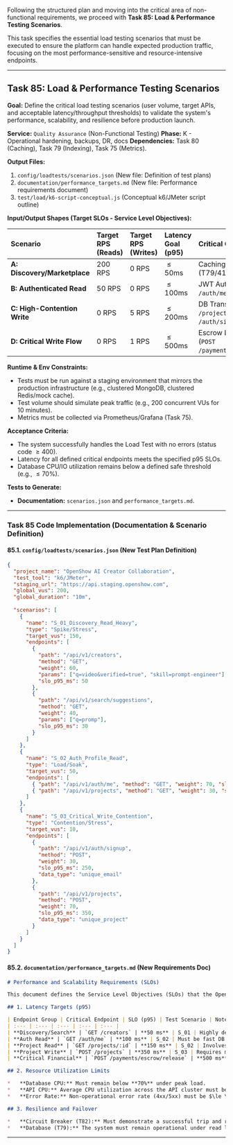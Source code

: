 Following the structured plan and moving into the critical area of non-functional requirements, we proceed with **Task 85: Load & Performance Testing Scenarios**.

This task specifies the essential load testing scenarios that must be executed to ensure the platform can handle expected production traffic, focusing on the most performance-sensitive and resource-intensive endpoints.

***

## **Task 85: Load & Performance Testing Scenarios**

**Goal:** Define the critical load testing scenarios (user volume, target APIs, and acceptable latency/throughput thresholds) to validate the system's performance, scalability, and resilience before production launch.

**Service:** `Quality Assurance` (Non-Functional Testing)
**Phase:** K - Operational hardening, backups, DR, docs
**Dependencies:** Task 80 (Caching), Task 79 (Indexing), Task 75 (Metrics).

**Output Files:**
1.  `config/loadtests/scenarios.json` (New file: Definition of test plans)
2.  `documentation/performance_targets.md` (New file: Performance requirements document)
3.  `test/load/k6-script-conceptual.js` (Conceptual k6/JMeter script outline)

**Input/Output Shapes (Target SLOs - Service Level Objectives):**

| Scenario | Target RPS (Reads) | Target RPS (Writes) | Latency Goal (p95) | Critical Component Test |
| :--- | :--- | :--- | :--- | :--- |
| **A: Discovery/Marketplace** | 200 RPS | 0 RPS | $\le 50$ms | Caching (T80), Indexing (T79/41) |
| **B: Authenticated Read** | 50 RPS | 0 RPS | $\le 100$ms | JWT Auth, DB Lookup (`GET /auth/me`, `GET /projects`) |
| **C: High-Contention Write** | 0 RPS | 5 RPS | $\le 200$ms | DB Transaction (`POST /projects`, `POST /auth/signup`) |
| **D: Critical Write Flow** | 0 RPS | 1 RPS | $\le 500$ms | Escrow Lock/Release (`POST /payments/escrow/release`) |

**Runtime & Env Constraints:**
*   Tests must be run against a staging environment that mirrors the production infrastructure (e.g., clustered MongoDB, clustered Redis/mock cache).
*   Test volume should simulate peak traffic (e.g., 200 concurrent VUs for 10 minutes).
*   Metrics must be collected via Prometheus/Grafana (Task 75).

**Acceptance Criteria:**
*   The system successfully handles the Load Test with no errors (status code $\ge 400$).
*   Latency for all defined critical endpoints meets the specified p95 SLOs.
*   Database CPU/IO utilization remains below a defined safe threshold (e.g., $\le 70\%$).

**Tests to Generate:**
*   **Documentation:** `scenarios.json` and `performance_targets.md`.

***

### **Task 85 Code Implementation (Documentation & Scenario Definition)**

#### **85.1. `config/loadtests/scenarios.json` (New Test Plan Definition)**

```json
{
  "project_name": "OpenShow AI Creator Collaboration",
  "test_tool": "k6/JMeter",
  "staging_url": "https://api.staging.openshow.com",
  "global_vus": 200,
  "global_duration": "10m",
  
  "scenarios": [
    {
      "name": "S_01_Discovery_Read_Heavy",
      "type": "Spike/Stress",
      "target_vus": 150,
      "endpoints": [
        { 
          "path": "/api/v1/creators", 
          "method": "GET", 
          "weight": 60,
          "params": ["q=video&verified=true", "skill=prompt-engineer"],
          "slo_p95_ms": 50
        },
        { 
          "path": "/api/v1/search/suggestions", 
          "method": "GET", 
          "weight": 40,
          "params": ["q=promp"],
          "slo_p95_ms": 30
        }
      ]
    },
    {
      "name": "S_02_Auth_Profile_Read",
      "type": "Load/Soak",
      "target_vus": 50,
      "endpoints": [
        { "path": "/api/v1/auth/me", "method": "GET", "weight": 70, "slo_p95_ms": 100 },
        { "path": "/api/v1/projects", "method": "GET", "weight": 30, "slo_p95_ms": 150 }
      ]
    },
    {
      "name": "S_03_Critical_Write_Contention",
      "type": "Contention/Stress",
      "target_vus": 10,
      "endpoints": [
        { 
          "path": "/api/v1/auth/signup", 
          "method": "POST", 
          "weight": 30, 
          "slo_p95_ms": 250, 
          "data_type": "unique_email" 
        },
        { 
          "path": "/api/v1/projects", 
          "method": "POST", 
          "weight": 70, 
          "slo_p95_ms": 350, 
          "data_type": "unique_project" 
        }
      ]
    }
  ]
}
```

#### **85.2. `documentation/performance_targets.md` (New Requirements Doc)**

```markdown
# Performance and Scalability Requirements (SLOs)

This document defines the Service Level Objectives (SLOs) that the OpenShow backend must meet under projected peak load (200 concurrent Virtual Users).

## 1. Latency Targets (p95)

| Endpoint Group | Critical Endpoint | SLO (p95) | Test Scenario | Notes |
| :--- | :--- | :--- | :--- | :--- |
| **Discovery/Search** | `GET /creators` | **50 ms** | S_01 | Highly dependent on Caching (Task 80) and Indexing (Task 79). |
| **Auth Read** | `GET /auth/me` | **100 ms** | S_02 | Must be fast DB read (Task 79 indexing/caching). |
| **Project Read** | `GET /projects/:id` | **150 ms** | S_02 | Involves multiple DB lookups (Project + Sub-docs). |
| **Project Write** | `POST /projects` | **350 ms** | S_03 | Requires multiple DB inserts and pre-save validation. |
| **Critical Financial** | `POST /payments/escrow/release` | **500 ms** | S_04 (Future) | Involves orchestration, external PSP calls, and multiple DB updates. |

## 2. Resource Utilization Limits

*   **Database CPU:** Must remain below **70%** under peak load.
*   **API CPU:** Average CPU utilization across the API cluster must be below **80%**.
*   **Error Rate:** Non-operational error rate (4xx/5xx) must be $\le \mathbf{0.01\%}$ of total requests.

## 3. Resilience and Failover

*   **Circuit Breaker (T82):** Must demonstrate a successful trip and recovery (CLOSED $\rightarrow$ OPEN $\rightarrow$ HALF-OPEN $\rightarrow$ CLOSED) without causing internal service timeouts.
*   **Database (T79):** The system must remain operational under read load when simulating the failure of a secondary MongoDB replica node.
```

---